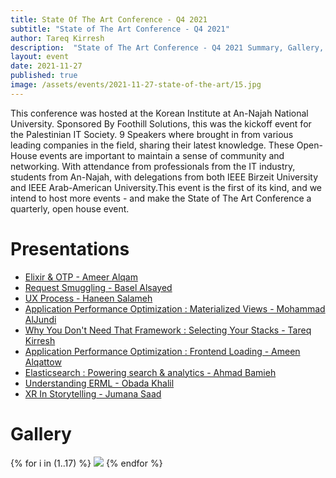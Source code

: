 ```yaml
---
title: State Of The Art Conference - Q4 2021
subtitle: "State of The Art Conference - Q4 2021"
author: Tareq Kirresh
description:  "State of The Art Conference - Q4 2021 Summary, Gallery, and Presentations"
layout: event
date: 2021-11-27
published: true
image: /assets/events/2021-11-27-state-of-the-art/15.jpg
---
```

This conference was hosted at the Korean Institute at An-Najah National University. Sponsored By Foothill Solutions, this was the kickoff event for the Palestinian IT Society. 9 Speakers where brought in from various leading companies in the field, sharing their latest knowledge. These Open-House events are important to maintain a sense of community and networking. With attendance from professionals from the IT industry, students from An-Najah, with delegations from both IEEE Birzeit University and IEEE Arab-American University.This event is the first of its kind, and we intend to host more events - and make the State of The Art Conference a quarterly, open house event.

# Presentations

- [Elixir & OTP - Ameer Alqam](/slideshows/2021-11-27-ameer-alqam-elixir)
- [Request Smuggling - Basel Alsayed](/slideshows/2021-11-27-basel-alsayed-request-smuggling-vulnerability)
- [UX Process - Haneen Salameh](/slideshows/2021-11-27-haneen-salameh-ux)
- [Application Performance Optimization : Materialized Views - Mohammad AlJundi](/slideshows/2021-11-27-mohammad-aljundi-materialized-views)
- [Why You Don't Need That Framework : Selecting Your Stacks - Tareq Kirresh](/slideshows/2021-11-27-tareq-kirresh-overnegineering)
- [Application Performance Optimization : Frontend Loading - Ameen Alqattow](/slideshows/2021-11-27-ameen-alqattow-frontend-optimization)
- [Elasticsearch : Powering search & analytics - Ahmad Bamieh](/slideshows/2021-11-27-ahmad-bamieh-elasticsearch)
- [Understanding ERML - Obada Khalil](/slideshows/2021-11-27-obadakhalili-erml)
- [XR In Storytelling - Jumana Saad](/slideshows/2021-11-27-jumana-saad-XR)

# Gallery

<div class="event-gallery">
{% for i in (1..17) %}
  <img src="/assets/events/2021-11-27-state-of-the-art/{{i}}.jpg"/>
{% endfor %}
</div>